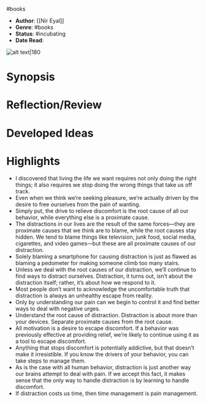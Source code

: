 #books

- **Author**: [[Nir Eyal]]
- **Genre**: #books 
- **Status**: #incubating 
- **Date Read**:  

![alt text|180](https://external-content.duckduckgo.com/iu/?u=https%3A%2F%2Fwww.benbellabooks.com%2Fwp-content%2Fuploads%2Findistactable.jpg&f=1&nofb=1&ipt=a57718631f0760cd2a5460836ea29c0c115d626d1d47c910cb4601b700a3f3a1&ipo=images)



# Synopsis




# Reflection/Review

# Developed Ideas



# Highlights

- I discovered that living the life we want requires not only doing the right things; it also requires we stop doing the wrong things that take us off track. 
- Even when we think we’re seeking pleasure, we’re actually driven by the desire to free ourselves from the pain of wanting.  
- Simply put, the drive to relieve discomfort is the root cause of all our behavior, while everything else is a proximate cause.  
- The distractions in our lives are the result of the same forces—they are proximate causes that we think are to blame, while the root causes stay hidden. We tend to blame things like television, junk food, social media, cigarettes, and video games—but these are all proximate causes of our distraction.  
- Solely blaming a smartphone for causing distraction is just as flawed as blaming a pedometer for making someone climb too many stairs. 
- Unless we deal with the root causes of our distraction, we’ll continue to find ways to distract ourselves. Distraction, it turns out, isn’t about the distraction itself; rather, it’s about how we respond to it. 
- Most people don’t want to acknowledge the uncomfortable truth that distraction is always an unhealthy escape from reality.  
- Only by understanding our pain can we begin to control it and find better ways to deal with negative urges.  
- Understand the root cause of distraction. Distraction is about more than your devices. Separate proximate causes from the root cause.  
- All motivation is a desire to escape discomfort. If a behavior was previously effective at providing relief, we’re likely to continue using it as a tool to escape discomfort.  
- Anything that stops discomfort is potentially addictive, but that doesn’t make it irresistible. If you know the drivers of your behavior, you can take steps to manage them.  
- As is the case with all human behavior, distraction is just another way our brains attempt to deal with pain. If we accept this fact, it makes sense that the only way to handle distraction is by learning to handle discomfort.  
- If distraction costs us time, then time management is pain management.  